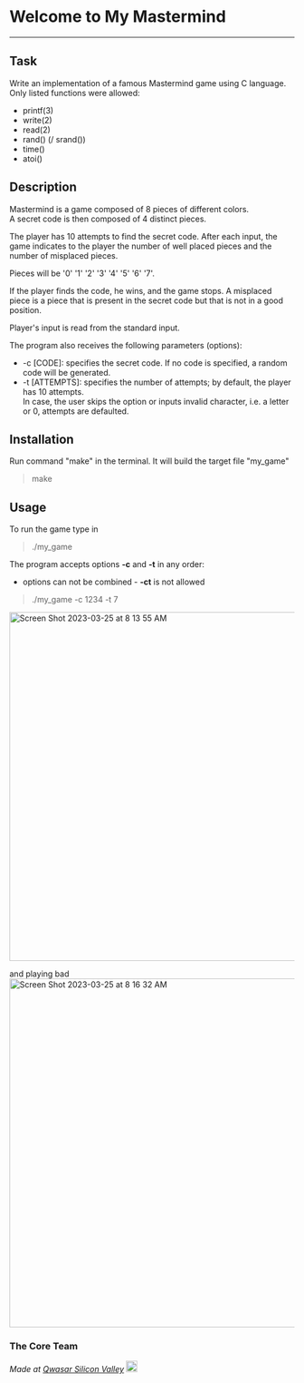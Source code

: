 # Welcome to My Mastermind
***

## Task
Write an implementation of a famous Mastermind game using C language.  
Only listed functions were allowed: 
* printf(3)
* write(2)
* read(2)
* rand() (/ srand())
* time()
* atoi()

## Description
Mastermind is a game composed of 8 pieces of different colors.  
A secret code is then composed of 4 distinct pieces.

The player has 10 attempts to find the secret code.
After each input, the game indicates to the player the number of well placed pieces and the number of misplaced pieces.

Pieces will be '0' '1' '2' '3' '4' '5' '6' '7'.

If the player finds the code, he wins, and the game stops.
A misplaced piece is a piece that is present in the secret code but that is not in a good position.

Player's input is read from the standard input.

The program also receives the following parameters (options):  
* -c [CODE]: specifies the secret code. If no code is specified, a random code will be generated.  
* -t [ATTEMPTS]: specifies the number of attempts; by default, the player has 10 attempts.  
    In case, the user skips the option or inputs invalid character, i.e. a letter or 0, attempts are defaulted. 

## Installation
Run command "make" in the terminal. It will build the target file "my_game"
> make

## Usage
To run the game type in 
> ./my_game

The program accepts options **-c** and **-t** in any order:
- options can not be combined - **-ct** is not allowed

> ./my_game -c 1234 -t 7

<img width="615" alt="Screen Shot 2023-03-25 at 8 13 55 AM" src="https://user-images.githubusercontent.com/84927906/227717330-9ddfaa33-96b1-4f30-9952-cf8f9f59b3c7.png">

and playing bad  
<img width="615" alt="Screen Shot 2023-03-25 at 8 16 32 AM" src="https://user-images.githubusercontent.com/84927906/227717420-d69cd07a-8d1b-4700-b974-16e80dfe3333.png">

### The Core Team

<span><i>Made at <a href='https://qwasar.io'>Qwasar Silicon Valley</a></i></span>
<span><img alt='Qwasar Silicon Valley Logo' src='https://storage.googleapis.com/qwasar-public/qwasar-logo_50x50.png' width='20px'></span>
